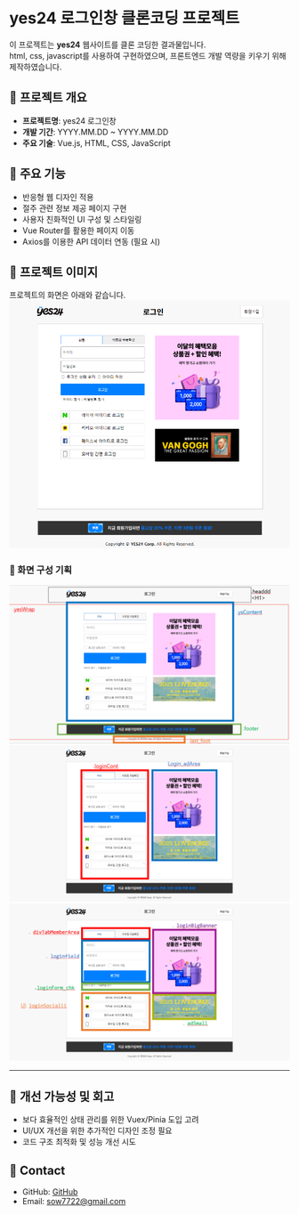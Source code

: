 # yes24 로그인창 클론코딩 프로젝트

이 프로젝트는 **yes24** 웹사이트를 클론 코딩한 결과물입니다.  
html, css, javascript를 사용하여 구현하였으며, 프론트엔드 개발 역량을 키우기 위해 제작하였습니다.


## 🔹 프로젝트 개요
- **프로젝트명**: yes24 로그인창 
- **개발 기간**: YYYY.MM.DD ~ YYYY.MM.DD  
- **주요 기술**: Vue.js, HTML, CSS, JavaScript

## 🔹 주요 기능
- 반응형 웹 디자인 적용
- 절주 관련 정보 제공 페이지 구현
- 사용자 친화적인 UI 구성 및 스타일링
- Vue Router를 활용한 페이지 이동
- Axios를 이용한 API 데이터 연동 (필요 시)

## 🔹 프로젝트 이미지  
프로젝트의 화면은 아래와 같습니다.
![메인 페이지](readme-images/yes24_login_clone.png)  

### 🔹 화면 구성 기획
![화면 구성 01](readme-images/bond-01.png) 
![화면 구성 02](readme-images/bond-02.png) 
![화면 구성 03](readme-images/bond-03.png) 

---
## 🔹 개선 가능성 및 회고
- 보다 효율적인 상태 관리를 위한 Vuex/Pinia 도입 고려
- UI/UX 개선을 위한 추가적인 디자인 조정 필요
- 코드 구조 최적화 및 성능 개선 시도

## 🔹 Contact
- GitHub: [GitHub](https://github.com/ShonJuSeong)
- Email: sow7722@gmail.com
